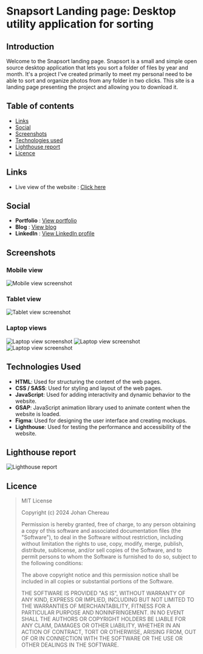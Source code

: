 # Snapsort Landing page: Desktop utility application for sorting

## Introduction

Welcome to the Snapsort landing page. Snapsort is a small and simple open source desktop application that lets you sort a folder of files by year and month. It's a project I've created primarily to meet my personal need to be able to sort and organize photos from any folder in two clicks. This site is a landing page presenting the project and allowing you to download it.

## Table of contents

- [Links](#links)
- [Social](#social)
- [Screenshots](#screenshots)
- [Technologies used](#technologies-used)
- [Lighthouse report](#lighthouse-report)
- [Licence](#licence)

## Links

- Live view of the website : [Click here](https://snapsort.johan-chereau.com)

## Social

- **Portfolio** : [View portfolio](https://johan-chereau.com)
- **Blog** : [View blog](https://blog.johan-chereau.com)
- **LinkedIn** : [View LinkedIn profile](https://fr.linkedin.com/in/johan-chereau)

## Screenshots

### Mobile view

![Mobile view screenshot](./assets/screenshots/mobile.png)

### Tablet view

![Tablet view screenshot](./assets/screenshots/tablet.png)

### Laptop views

![Laptop view screenshot](./assets/screenshots/laptop1.png)
![Laptop view screenshot](./assets/screenshots/laptop2.png)
![Laptop view screenshot](./assets/screenshots/laptop3.png)

## Technologies Used

- **HTML**: Used for structuring the content of the web pages.
- **CSS / SASS**: Used for styling and layout of the web pages.
- **JavaScript**: Used for adding interactivity and dynamic behavior to the website.
- **GSAP**: JavaScript animation library used to animate content when the website is loaded.
- **Figma**: Used for designing the user interface and creating mockups.
- **Lighthouse**: Used for testing the performance and accessibility of the website.

## Lighthouse report

![Lighthouse report](./assets/screenshots/lighthouse-report.jpg)

## Licence

> MIT License
>
> Copyright (c) 2024 Johan Chereau
>
> Permission is hereby granted, free of charge, to any person obtaining a copy
> of this software and associated documentation files (the "Software"), to deal
> in the Software without restriction, including without limitation the rights
> to use, copy, modify, merge, publish, distribute, sublicense, and/or sell
> copies of the Software, and to permit persons to whom the Software is
> furnished to do so, subject to the following conditions:
>
> The above copyright notice and this permission notice shall be included in all
> copies or substantial portions of the Software.
>
> THE SOFTWARE IS PROVIDED "AS IS", WITHOUT WARRANTY OF ANY KIND, EXPRESS OR
> IMPLIED, INCLUDING BUT NOT LIMITED TO THE WARRANTIES OF MERCHANTABILITY,
> FITNESS FOR A PARTICULAR PURPOSE AND NONINFRINGEMENT. IN NO EVENT SHALL THE
> AUTHORS OR COPYRIGHT HOLDERS BE LIABLE FOR ANY CLAIM, DAMAGES OR OTHER
> LIABILITY, WHETHER IN AN ACTION OF CONTRACT, TORT OR OTHERWISE, ARISING FROM,
> OUT OF OR IN CONNECTION WITH THE SOFTWARE OR THE USE OR OTHER DEALINGS IN THE
> SOFTWARE.
